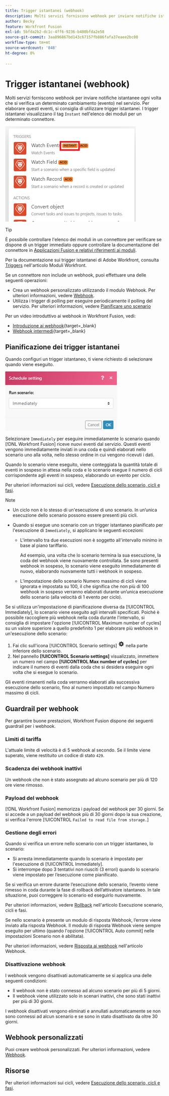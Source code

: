 ```yaml
---
title: Trigger istantanei (webhook)
description: Molti servizi forniscono webhook per inviare notifiche istantanee ogni volta che si verifica una certa modifica nel servizio. Per elaborare queste notifiche, ti consigliamo di utilizzare trigger istantanei. Questo articolo descrive l’utilizzo e la funzionalità dei trigger istantanei in Adobe Workfront Fusion.
author: Becky
feature: Workfront Fusion
exl-id: 5bfda2b2-dc1c-4ff6-9236-b480bfda2e58
source-git-commit: 3aa896867bd143c67157fb886fafa37eaee2bc00
workflow-type: tm+mt
source-wordcount: '848'
ht-degree: 0%

---
```


# Trigger istantanei (webhook)

Molti servizi forniscono webhook per inviare notifiche istantanee ogni volta che si verifica un determinato cambiamento (evento) nel servizio. Per elaborare questi eventi, si consiglia di utilizzare trigger istantanei. I trigger istantanei visualizzano il tag `Instant` nell&#39;elenco dei moduli per un determinato connettore.

![Istantanea](assets/instant.png)

>[!TIP]
>
>È possibile controllare l&#39;elenco dei moduli in un connettore per verificare se dispone di un trigger immediato oppure controllare la documentazione del connettore in [Applicazioni Fusion e relativi riferimenti ai moduli](/help/workfront-fusion/references/apps-and-modules/apps-and-modules-toc.md).
>
>Per la documentazione sui trigger istantanei di Adobe Workfront, consulta [Triggers](/help/workfront-fusion/references/apps-and-modules/adobe-connectors/workfront-modules.md#triggers) nell&#39;articolo Moduli Workfront.

Se un connettore non include un webhook, puoi effettuare una delle seguenti operazioni:

* Crea un webhook personalizzato utilizzando il modulo Webhook.
Per ulteriori informazioni, vedere [Webhook](/help/workfront-fusion/references/apps-and-modules/universal-connectors/webhooks-updated.md).
* Utilizza i trigger di polling per eseguire periodicamente il polling del servizio.
Per ulteriori informazioni, vedere [Pianificare uno scenario](/help/workfront-fusion/create-scenarios/config-scenarios-settings/schedule-a-scenario.md)

Per un video introduttivo ai webhook in Workfront Fusion, vedi:

* [Introduzione ai webhook](https://video.tv.adobe.com/v/3427025/){target=_blank}
* [Webhook intermedi](https://video.tv.adobe.com/v/3427030/){target=_blank}

## Pianificazione dei trigger istantanei

Quando configuri un trigger istantaneo, ti viene richiesto di selezionare quando viene eseguito.

![Impostazione pianificazione](assets/schedule-setting.png)

Selezionare `Immediately` per eseguire immediatamente lo scenario quando [!DNL Workfront Fusion] riceve nuovi eventi dal servizio. Questi eventi vengono immediatamente inviati in una coda e quindi elaborati nello scenario uno alla volta, nello stesso ordine in cui vengono ricevuti i dati.

Quando lo scenario viene eseguito, viene conteggiata la quantità totale di eventi in sospeso in attesa nella coda e lo scenario esegue il numero di cicli corrispondente agli eventi in sospeso, elaborando un evento per ciclo.

Per ulteriori informazioni sui cicli, vedere [Esecuzione dello scenario, cicli e fasi](/help/workfront-fusion/references/scenarios/scenario-execution-cycles-phases.md).

>[!NOTE]
>
>* Un ciclo non è lo stesso di un&#39;esecuzione di uno scenario. In un’unica esecuzione dello scenario possono essere presenti più cicli.
>* Quando si esegue uno scenario con un trigger istantaneo pianificato per l&#39;esecuzione di `Immediately`, si applicano le seguenti eccezioni:
>
>     * L&#39;intervallo tra due esecuzioni non è soggetto all&#39;intervallo minimo in base al piano tariffario.
>
>       Ad esempio, una volta che lo scenario termina la sua esecuzione, la coda del webhook viene nuovamente controllata. Se sono presenti webhook in sospeso, lo scenario viene eseguito immediatamente di nuovo, elaborando nuovamente tutti i webhook in sospeso.
>   
>     * L’impostazione dello scenario Numero massimo di cicli viene ignorata e impostata su 100, il che significa che non più di 100 webhook in sospeso verranno elaborati durante un’unica esecuzione dello scenario (alla velocità di 1 evento per ciclo).
>


Se si utilizza un&#39;impostazione di pianificazione diversa da [!UICONTROL Immediately], lo scenario viene eseguito agli intervalli specificati. Poiché è possibile raccogliere più webhook nella coda durante l&#39;intervallo, si consiglia di impostare l&#39;opzione [!UICONTROL Maximum number of cycles] su un valore superiore a quello predefinito 1 per elaborare più webhook in un&#39;esecuzione dello scenario:

1. Fai clic sull&#39;icona [!UICONTROL Scenario settings] ![icona Impostazioni scenario](assets/scenario-settings-icon.png) nella parte inferiore dello scenario.
1. Nel pannello **[!UICONTROL Scenario settings]** visualizzato, immettere un numero nel campo **[!UICONTROL Max number of cycles]** per indicare il numero di eventi dalla coda che si desidera eseguire ogni volta che si esegue lo scenario.

Gli eventi rimanenti nella coda verranno elaborati alla successiva esecuzione dello scenario, fino al numero impostato nel campo Numero massimo di cicli.

## Guardrail per webhook

Per garantire buone prestazioni, Workfront Fusion dispone dei seguenti guardrail per i webhook.

### Limiti di tariffa

L&#39;attuale limite di velocità è di 5 webhook al secondo. Se il limite viene superato, viene restituito un codice di stato `429`.

### Scadenza dei webhook inattivi

Un webhook che non è stato assegnato ad alcuno scenario per più di 120 ore viene rimosso.

### Payload del webhook

[!DNL Workfront Fusion] memorizza i payload del webhook per 30 giorni. Se si accede a un payload del webhook più di 30 giorni dopo la sua creazione, si verifica l&#39;errore [!UICONTROL `Failed to read file from storage.`]

### Gestione degli errori

Quando si verifica un errore nello scenario con un trigger istantaneo, lo scenario:

* Si arresta immediatamente quando lo scenario è impostato per l&#39;esecuzione di [!UICONTROL Immediately].
* Si interrompe dopo 3 tentativi non riusciti (3 errori) quando lo scenario viene impostato per l’esecuzione come pianificato.

Se si verifica un errore durante l’esecuzione dello scenario, l’evento viene rimesso in coda durante la fase di rollback dell’attivatore istantaneo. In tale situazione, puoi correggere lo scenario ed eseguirlo nuovamente.

Per ulteriori informazioni, vedere [Rollback](/help/workfront-fusion/references/scenarios/scenario-execution-cycles-phases.md#rollback) nell&#39;articolo Esecuzione scenario, cicli e fasi.

Se nello scenario è presente un modulo di risposta Webhook, l’errore viene inviato alla risposta Webhook. Il modulo di risposta Webhook viene sempre eseguito per ultimo (quando l&#39;opzione [!UICONTROL Auto commit] nelle impostazioni Scenario non è abilitata).

Per ulteriori informazioni, vedere [Risposta ai webhook](/help/workfront-fusion/references/apps-and-modules/universal-connectors/webhooks-updated.md#responding-to-webhooks) nell&#39;articolo Webhook.

### Disattivazione webhook

I webhook vengono disattivati automaticamente se si applica una delle seguenti condizioni:

* Il webhook non è stato connesso ad alcuno scenario per più di 5 giorni.
* Il webhook viene utilizzato solo in scenari inattivi, che sono stati inattivi per più di 30 giorni.

I webhook disattivati vengono eliminati e annullati automaticamente se non sono connessi ad alcun scenario e se sono in stato disattivato da oltre 30 giorni.

## Webhook personalizzati

Puoi creare webhook personalizzati. Per ulteriori informazioni, vedere [Webhook](/help/workfront-fusion/references/apps-and-modules/universal-connectors/webhooks-updated.md).

## Risorse

Per ulteriori informazioni sui cicli, vedere [Esecuzione dello scenario, cicli e fasi](/help/workfront-fusion/references/scenarios/scenario-execution-cycles-phases.md).
